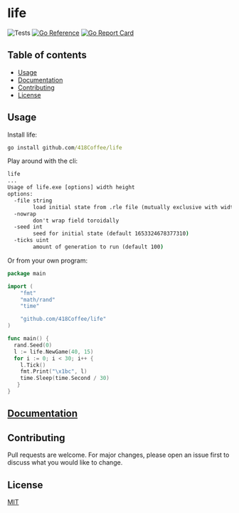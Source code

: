 # life

![Tests](https://github.com/418Coffee/life/actions/workflows/test.yaml/badge.svg)
[![Go Reference](https://pkg.go.dev/badge/github.com/418Coffee/life.svg)](https://pkg.go.dev/github.com/418Coffee/life)
[![Go Report Card](https://goreportcard.com/badge/github.com/418Coffee/life)](https://goreportcard.com/report/github.com/418Coffee/life)

## Table of contents

- [Usage](#usage)
- [Documentation](#documentation)
- [Contributing](#contributing)
- [License](#license)

## Usage

Install life:

```cmd
go install github.com/418Coffee/life
```

Play around with the cli:

```cmd
life
...
Usage of life.exe [options] width height
options:
  -file string
        load initial state from .rle file (mutually exclusive with width height arguments)
  -nowrap
        don't wrap field toroidally
  -seed int
        seed for initial state (default 1653324678377310)
  -ticks uint
        amount of generation to run (default 100)
```

Or from your own program:

```go
package main

import (
    "fmt"
    "math/rand"
    "time"

    "github.com/418Coffee/life"
)

func main() {
  rand.Seed(0)
  l := life.NewGame(40, 15)
  for i := 0; i < 30; i++ {
    l.Tick()
    fmt.Print("\x1bc", l)
    time.Sleep(time.Second / 30)
   }
}
```

## [Documentation](https://pkg.go.dev/github.com/418Coffee/life)

## Contributing

Pull requests are welcome. For major changes, please open an issue first to discuss what you would like to change.

## License

[MIT](https://choosealicense.com/licenses/mit/)
